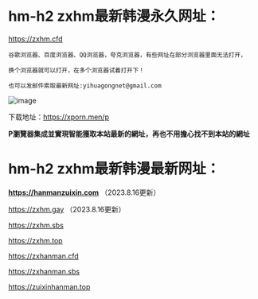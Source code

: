 # hm-h2 zxhm最新韩漫永久网址：

https://zxhm.cfd

```
谷歌浏览器、百度浏览器、QQ浏览器，夸克浏览器，有些网址在部分浏览器里面无法打开，

换个浏览器就可以打开，在多个浏览器试着打开下！

也可以发邮件索取最新网址:yihuagongnet@gmail.com
```
![image](https://github.com/yihuagongnet/va-a1/assets/141849781/b5817805-9ca1-41d4-a924-18596d56a350)

下载地址：https://xporn.men/p

**P瀏覽器集成並實現智能獲取本站最新的網址，再也不用擔心找不到本站的網址**
# hm-h2 zxhm最新韩漫最新网址：

**https://hanmanzuixin.com** （2023.8.16更新）

https://zxhm.gay （2023.8.16更新）

https://zxhm.sbs

https://zxhm.top

https://zxhanman.cfd

https://zxhanman.sbs

https://zuixinhanman.top
